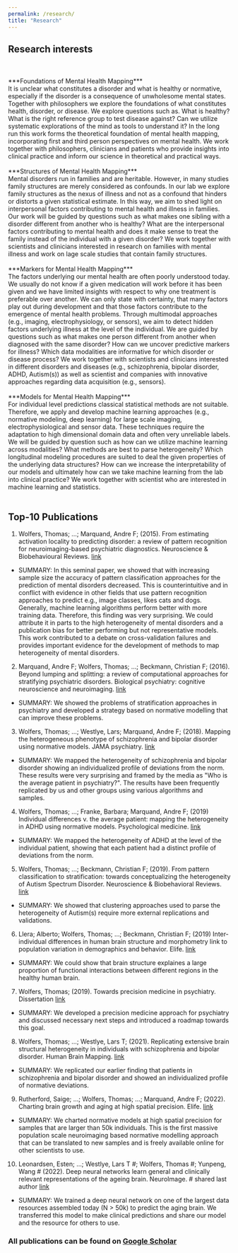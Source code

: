 ```yaml
---
permalink: /research/
title: "Research"
---
```


## Research interests
<br>
<br>
***Foundations of Mental Health Mapping***
<br>
It is unclear what constitutes a disorder and what is healthy or normative, especially if the disorder is a consequence of unwholesome mental states. Together with philosophers we explore the foundations of what constitutes health, disorder, or disease. We explore questions such as. What is healthy? What is the right reference group to test disease against? Can we utilize systematic explorations of the mind as tools to understand it? In the long run this work forms the theoretical foundation of mental health mapping, incorporating first and third person perspectives on mental health. We work together with philosophers, clinicians and patients who provide insights into clinical practice and inform our science in theoretical and practical ways.
<br>
<br>
***Structures of Mental Health Mapping***
<br>
Mental disorders run in families and are heritable. However, in many studies family structures are merely considered as confounds. In our lab we explore family structures as the nexus of illness and not as a confound that hinders or distorts a given statistical estimate. In this way, we aim to shed light on interpersonal factors contributing to mental health and illness in families. Our work will be guided by questions such as what makes one sibling with a disorder different from another who is healthy? What are the interpersonal factors contributing to mental health and does it make sense to treat the family instead of the individual with a given disorder? We work together with scientists and clinicians interested in research on families with mental illness and work on lage scale studies that contain family structures.
<br>
<br>
***Markers for Mental Health Mapping***
<br>
The factors underlying our mental health are often poorly understood today. We usually do not know if a given medication will work before it has been given and we have limited insights with respect to why one treatment is preferable over another. We can only state with certainty, that many factors play out during development and that those factors contribute to the emergence of mental health problems. Through multimodal approaches (e.g., imaging, electrophysiology, or sensors), we aim to detect hidden factors underlying illness at the level of the individual. We are guided by questions such as what makes one person different from another when diagnosed with the same disorder? How can we uncover predictive markers for illness? Which data modalities are informative for which disorder or disease process? We work together with scientists and clinicians interested in different disorders and diseases (e.g., schizophrenia, bipolar disorder, ADHD, Autism(s)) as well as scientist and companies with innovative approaches regarding data acquisition (e.g., sensors). 
<br>
<br>
***Models for Mental Health Mapping***
<br>
For individual level predictions classical statistical methods are not suitable. Therefore, we apply and develop machine learning approaches (e.g., normative modeling, deep learning) for large scale imaging, electrophysiological and sensor data. These techniques require the adaptation to high dimensional domain data and often very unreliable labels. We will be guided by question such as how can we utilize machine learning across modalities? What methods are best to parse heterogeneity? Which longitudinal modeling procedures are suited to deal the given properties of the underlying data structures? How can we increase the interpretability of our models and ultimately how can we take machine learning from the lab into clinical practice? We work together with scientist who are interested in machine learning and statistics. 
<br>
<br>


## Top-10 Publications

1.	Wolfers, Thomas; …; Marquand, Andre F; (2015). From estimating activation locality to predicting disorder: a review of pattern recognition for neuroimaging-based psychiatric diagnostics. Neuroscience & Biobehavioural Reviews. [link](https://doi.org/10.1016/j.neubiorev.2015.08.001)
* SUMMARY: In this seminal paper, we showed that with increasing sample size the accuracy of pattern classification approaches for the prediction of mental disorders decreased. This is counterintuitive and in conflict with evidence in other fields that use pattern recognition approaches to predict e.g., image classes, likes cats and dogs. Generally, machine learning algorithms perform better with more training data. Therefore, this finding was very surprising. We could attribute it in parts to the high heterogeneity of mental disorders and a publication bias for better performing but not representative models. This work contributed to a debate on cross-validation failures and provides important evidence for the development of methods to map heterogeneity of mental disorders.
2.	Marquand, Andre F; Wolfers, Thomas; …; Beckmann, Christian F; (2016). Beyond lumping and splitting: a review of computational approaches for stratifying psychiatric disorders. Biological psychiatry: cognitive neuroscience and neuroimaging. [link](https://doi.org/10.1016/j.bpsc.2016.04.002)
* SUMMARY: We showed the problems of stratification approaches in psychiatry and developed a strategy based on normative modelling that can improve these problems.
3.	Wolfers, Thomas; …; Westlye, Lars; Marquand, Andre F; (2018). Mapping the heterogeneous phenotype of schizophrenia and bipolar disorder using normative models. JAMA psychiatry. [link](https://doi.org/10.1001/jamapsychiatry.2018.2467)
* SUMMARY: We mapped the heterogeneity of schizophrenia and bipolar disorder showing an individualized profile of deviations from the norm. These results were very surprising and framed by the media as "Who is the average patient in psychiatry?". The results have been frequently replicated by us and other groups using various algorithms and samples.
4.	Wolfers, Thomas; …; Franke, Barbara; Marquand, Andre F; (2019) Individual differences v. the average patient: mapping the heterogeneity in ADHD using normative models. Psychological medicine. [link](https://doi.org/10.1017/S0033291719000084)
* SUMMARY: We mapped the heterogeneity of ADHD at the level of the individual patient, showing that each patient had a distinct profile of deviations from the norm.
5.	Wolfers, Thomas; …; Beckmann, Christian F; (2019). From pattern classification to stratification: towards conceptualizing the heterogeneity of Autism Spectrum Disorder. Neuroscience & Biobehavioral Reviews. [link](https://doi.org/10.1016/j.neubiorev.2019.07.010)
* SUMMARY: We showed that clustering approaches used to parse the heterogeneity of Autism(s) require more external replications and validations.
6.	Llera; Alberto; Wolfers, Thomas; …; Beckmann, Christian F; (2019) Inter-individual differences in human brain structure and morphometry link to population variation in demographics and behavior. Elife. [link](https://doi.org/10.7554/eLife.44443.001)
* SUMMARY: We could show that brain structure explaines a large proportion of functional interactions between different regions in the healthy human brain.
7.	Wolfers, Thomas; (2019). Towards precision medicine in psychiatry. Dissertation [link](http://hdl.handle.net/2066/201200)
* SUMMARY: We developed a precision medicine approach for psychiatry and discussed necessary next steps and introduced a roadmap towards this goal.
8.	Wolfers, Thomas; …; Westlye, Lars T; (2021). Replicating extensive brain structural heterogeneity in individuals with schizophrenia and bipolar disorder. Human Brain Mapping. [link](https://doi.org/10.1101/2020.05.08.20095091)
* SUMMARY: We replicated our earlier finding that patients in schizophrenia and bipolar disorder and showed an individualized profile of normative deviations.
9.	Rutherford, Saige; …; Wolfers, Thomas; …; Marquand, Andre F; (2022). Charting brain growth and aging at high spatial precision. Elife. [link](https://doi.org/10.7554/eLife.72904)
* SUMMARY: We charted normative models at high spatial precision for samples that are larger than 50k individuals. This is the first massive population scale neuroimaging based normative modelling approach that can be translated to new samples and is freely available online for other scientists to use. 
10.	Leonardsen, Esten; …; Westlye, Lars T #; Wolfers, Thomas #; Yunpeng, Wang # (2022). Deep neural networks learn general and clinically relevant representations of the ageing brain. NeuroImage. # shared last author [link](https://doi.org/10.1101/2021.10.29.21265645)
* SUMMARY: We trained a deep neural network on one of the largest data resources assembled today (N > 50k) to predict the aging brain. We transferred this model to make clinical predictions and share our model and the resource for others to use.

### All publications can be found on [Google Scholar](https://scholar.google.com/citations?user=KJaA3sEAAAAJ&hl=nl)
